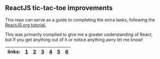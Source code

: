 ## ReactJS tic-tac-toe improvements

This repo can serve as a guide to completing the extra tasks, following the [ReactJS.org tutorial.](https://reactjs.org/tutorial/tutorial.html)

This was primarily compiled to give me a greater understanding of React, but If you get anything out of it or notice anything awry let me know!

links: |[1](./1)|[2](./2)|[3](./3)|[4](./4)|[5](./5)|[6](./6)|
---|---|---|---|---|---|---|
